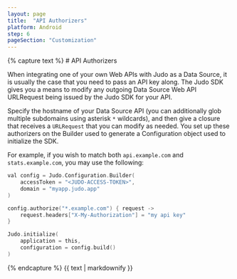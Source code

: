 ```yaml
---
layout: page
title:  "API Authorizers"
platform: Android
step: 6
pageSection: "Customization"
---
```

<section id="api-authorizers">
{% capture text %}
# API Authorizers

When integrating one of your own Web APIs with Judo as a Data Source, it is usually the case that you need to pass an API key along.  The Judo SDK gives you a means to modify any outgoing Data Source Web API URLRequest being issued by the Judo SDK for your API.

Specify the hostname of your Data Source API (you can additionally glob multiple subdomains using asterisk `*` wildcards), and then give a closure that receives a `URLRequest` that you can modify as needed. You set up these authorizers on the Builder used to generate a Configuration object used to initialize the SDK.

For example, if you wish to match both `api.example.com` and `stats.example.com`, you may use the following:

```swift
val config = Judo.Configuration.Builder(
    accessToken = "<JUDO-ACCESS-TOKEN>",
    domain = "myapp.judo.app"
)

config.authorize("*.example.com") { request ->
    request.headers["X-My-Authorization"] = "my api key"
}

Judo.initialize(
    application = this,
    configuration = config.build()
)
```
{% endcapture %}
{{ text | markdownify }}
</section>